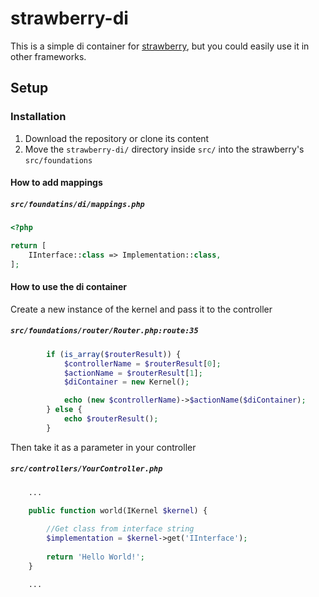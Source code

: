 # strawberry-di

This is a simple di container for [strawberry](https://github.com/elderguardian/strawberry), but you could easily use it in other frameworks.

## Setup

### Installation

1. Download the repository or clone its content
2. Move the `strawberry-di/` directory inside `src/` into the strawberry's `src/foundations`

#### How to add mappings

##### **`src/foundatins/di/mappings.php`**

```php
<?php

return [
    IInterface::class => Implementation::class,
];
```

#### How to use the di container

Create a new instance of the kernel and pass it to the controller

##### **`src/foundations/router/Router.php:route:35`**

```php
        if (is_array($routerResult)) {
            $controllerName = $routerResult[0];
            $actionName = $routerResult[1];
            $diContainer = new Kernel();

            echo (new $controllerName)->$actionName($diContainer);
        } else {
            echo $routerResult();
        }
```

Then take it as a parameter in your controller

##### **`src/controllers/YourController.php`**

```php
    ...

    public function world(IKernel $kernel) {
   
        //Get class from interface string
        $implementation = $kernel->get('IInterface');
    
        return 'Hello World!';
    }

    ...
```
